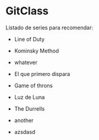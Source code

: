 # GitClass

Listado de series para recomendar:

- Line of Duty
- Kominsky Method
- whatever
- El que primero dispara
- Game of throns
- Luz de Luna
- The Durrells

- another
- azsdasd
